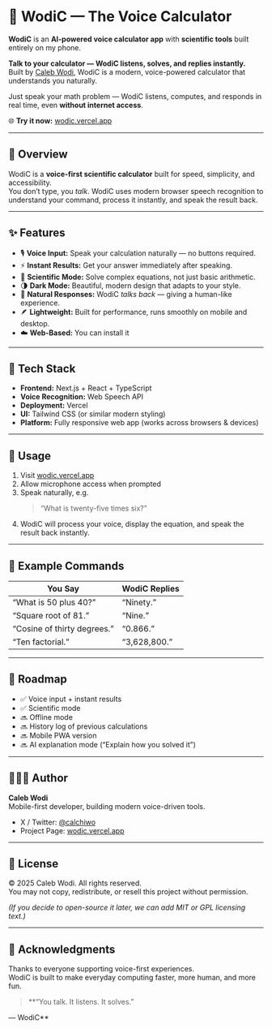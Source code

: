 # 🧮 WodiC — The Voice Calculator

**WodiC** is an **AI-powered voice calculator app** with **scientific tools** built entirely on my phone.

**Talk to your calculator — WodiC listens, solves, and replies instantly.**  
Built by [Caleb Wodi](https://x.com/calchiwo), WodiC is a modern, voice-powered calculator that understands you naturally.

Just speak your math problem — WodiC listens, computes, and responds in real time, even **without internet access**.


🌐 **Try it now:** [wodic.vercel.app](https://wodic.vercel.app)

---

## 🚀 Overview

WodiC is a **voice-first scientific calculator** built for speed, simplicity, and accessibility.  
You don’t type, you *talk*. WodiC uses modern browser speech recognition to understand your command, process it instantly, and speak the result back.

---

## ✨ Features

- 🎙️ **Voice Input:** Speak your calculation naturally — no buttons required.  
- ⚡ **Instant Results:** Get your answer immediately after speaking.  
- 🧠 **Scientific Mode:** Solve complex equations, not just basic arithmetic.  
- 🌗 **Dark Mode:** Beautiful, modern design that adapts to your style.  
- 💬 **Natural Responses:** WodiC *talks back* — giving a human-like experience.  
- 🪶 **Lightweight:** Built for performance, runs smoothly on mobile and desktop.  
- ☁️ **Web-Based:** You can install it

---

## 🧩 Tech Stack

- **Frontend:** Next.js + React + TypeScript  
- **Voice Recognition:** Web Speech API  
- **Deployment:** Vercel  
- **UI:** Tailwind CSS (or similar modern styling)  
- **Platform:** Fully responsive web app (works across browsers & devices)

---

## 🔧 Usage

1. Visit [wodic.vercel.app](https://wodic.vercel.app)  
2. Allow microphone access when prompted  
3. Speak naturally, e.g.  
   > “What is twenty-five times six?”  
4. WodiC will process your voice, display the equation, and speak the result back instantly.  

---

## 🧪 Example Commands

| You Say | WodiC Replies |
|----------|---------------|
| “What is 50 plus 40?” | “Ninety.” |
| “Square root of 81.” | “Nine.” |
| “Cosine of thirty degrees.” | “0.866.” |
| “Ten factorial.” | “3,628,800.” |

---

## 🧭 Roadmap

- ✅ Voice input + instant results  
- ✅ Scientific mode  
- 🔜 Offline mode  
- 🔜 History log of previous calculations  
- 🔜 Mobile PWA version  
- 🔜 AI explanation mode (“Explain how you solved it”)  

---

## 👨🏾‍💻 Author

**Caleb Wodi**  
Mobile-first developer, building modern voice-driven tools.  
- X / Twitter: [@calchiwo](https://x.com/calchiwo)  
- Project Page: [wodic.vercel.app](https://wodic.vercel.app)

---

## 🪪 License

© 2025 Caleb Wodi. All rights reserved.  
You may not copy, redistribute, or resell this project without permission.  

*(If you decide to open-source it later, we can add MIT or GPL licensing text.)*

---

## 🌟 Acknowledgments

Thanks to everyone supporting voice-first experiences.  
WodiC is built to make everyday computing faster, more human, and more fun.

> **“You talk. It listens. It solves.”

— WodiC**
